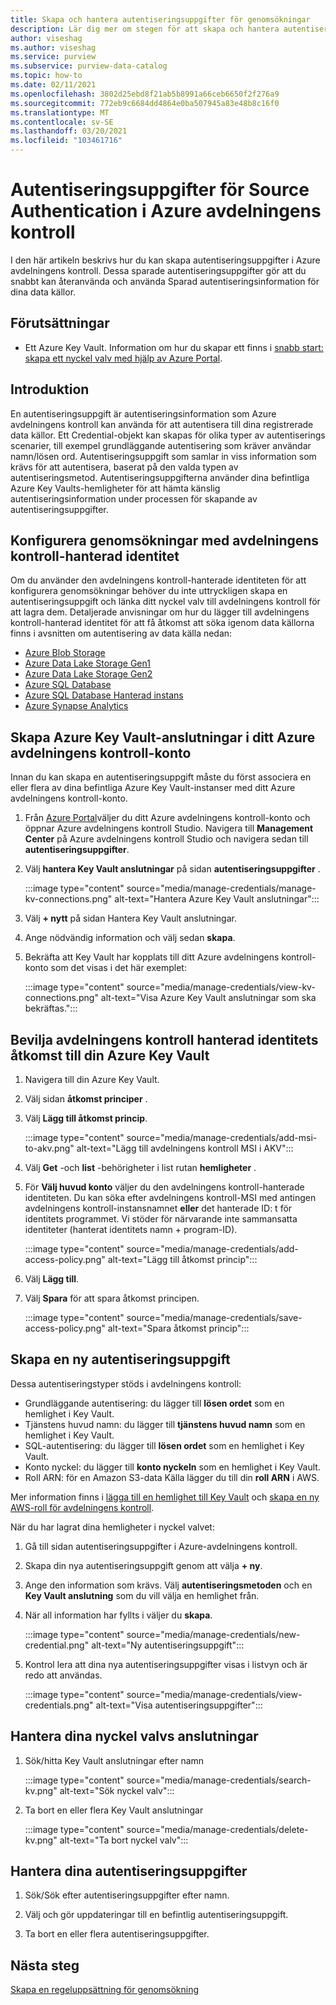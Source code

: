```yaml
---
title: Skapa och hantera autentiseringsuppgifter för genomsökningar
description: Lär dig mer om stegen för att skapa och hantera autentiseringsuppgifter i Azure avdelningens kontroll.
author: viseshag
ms.author: viseshag
ms.service: purview
ms.subservice: purview-data-catalog
ms.topic: how-to
ms.date: 02/11/2021
ms.openlocfilehash: 3802d25ebd8f21ab5b8991a66ceb6650f2f276a9
ms.sourcegitcommit: 772eb9c6684dd4864e0ba507945a83e48b8c16f0
ms.translationtype: MT
ms.contentlocale: sv-SE
ms.lasthandoff: 03/20/2021
ms.locfileid: "103461716"
---
```

# <a name="credentials-for-source-authentication-in-azure-purview"></a>Autentiseringsuppgifter för Source Authentication i Azure avdelningens kontroll

I den här artikeln beskrivs hur du kan skapa autentiseringsuppgifter i Azure avdelningens kontroll. Dessa sparade autentiseringsuppgifter gör att du snabbt kan återanvända och använda Sparad autentiseringsinformation för dina data källor.

## <a name="prerequisites"></a>Förutsättningar

- Ett Azure Key Vault. Information om hur du skapar ett finns i [snabb start: skapa ett nyckel valv med hjälp av Azure Portal](../key-vault/general/quick-create-portal.md).

## <a name="introduction"></a>Introduktion

En autentiseringsuppgift är autentiseringsinformation som Azure avdelningens kontroll kan använda för att autentisera till dina registrerade data källor. Ett Credential-objekt kan skapas för olika typer av autentiserings scenarier, till exempel grundläggande autentisering som kräver användar namn/lösen ord. Autentiseringsuppgift som samlar in viss information som krävs för att autentisera, baserat på den valda typen av autentiseringsmetod. Autentiseringsuppgifterna använder dina befintliga Azure Key Vaults-hemligheter för att hämta känslig autentiseringsinformation under processen för skapande av autentiseringsuppgifter.

## <a name="use-purview-managed-identity-to-set-up-scans"></a>Konfigurera genomsökningar med avdelningens kontroll-hanterad identitet

Om du använder den avdelningens kontroll-hanterade identiteten för att konfigurera genomsökningar behöver du inte uttryckligen skapa en autentiseringsuppgift och länka ditt nyckel valv till avdelningens kontroll för att lagra dem. Detaljerade anvisningar om hur du lägger till avdelningens kontroll-hanterad identitet för att få åtkomst att söka igenom data källorna finns i avsnitten om autentisering av data källa nedan:

- [Azure Blob Storage](register-scan-azure-blob-storage-source.md#setting-up-authentication-for-a-scan)
- [Azure Data Lake Storage Gen1](register-scan-adls-gen1.md#setting-up-authentication-for-a-scan)
- [Azure Data Lake Storage Gen2](register-scan-adls-gen2.md#setting-up-authentication-for-a-scan)
- [Azure SQL Database](register-scan-azure-sql-database.md)
- [Azure SQL Database Hanterad instans](register-scan-azure-sql-database-managed-instance.md#setting-up-authentication-for-a-scan)
- [Azure Synapse Analytics](register-scan-azure-synapse-analytics.md#setting-up-authentication-for-a-scan)

## <a name="create-azure-key-vaults-connections-in-your-azure-purview-account"></a>Skapa Azure Key Vault-anslutningar i ditt Azure avdelningens kontroll-konto

Innan du kan skapa en autentiseringsuppgift måste du först associera en eller flera av dina befintliga Azure Key Vault-instanser med ditt Azure avdelningens kontroll-konto.

1. Från [Azure Portal](https://portal.azure.com)väljer du ditt Azure avdelningens kontroll-konto och öppnar Azure avdelningens kontroll Studio. Navigera till **Management Center** på Azure avdelningens kontroll Studio och navigera sedan till **autentiseringsuppgifter**.

2. Välj **hantera Key Vault anslutningar** på sidan **autentiseringsuppgifter** .

   :::image type="content" source="media/manage-credentials/manage-kv-connections.png" alt-text="Hantera Azure Key Vault anslutningar":::

3. Välj **+ nytt** på sidan Hantera Key Vault anslutningar.

4. Ange nödvändig information och välj sedan **skapa**.

5. Bekräfta att Key Vault har kopplats till ditt Azure avdelningens kontroll-konto som det visas i det här exemplet:

   :::image type="content" source="media/manage-credentials/view-kv-connections.png" alt-text="Visa Azure Key Vault anslutningar som ska bekräftas.":::

## <a name="grant-the-purview-managed-identity-access-to-your-azure-key-vault"></a>Bevilja avdelningens kontroll hanterad identitets åtkomst till din Azure Key Vault

1. Navigera till din Azure Key Vault.

2. Välj sidan **åtkomst principer** .

3. Välj **Lägg till åtkomst princip**.

   :::image type="content" source="media/manage-credentials/add-msi-to-akv.png" alt-text="Lägg till avdelningens kontroll MSI i AKV":::

4. Välj **Get** -och **list** -behörigheter i list rutan **hemligheter** .

5. För **Välj huvud konto** väljer du den avdelningens kontroll-hanterade identiteten. Du kan söka efter avdelningens kontroll-MSI med antingen avdelningens kontroll-instansnamnet **eller** det hanterade ID: t för identitets programmet. Vi stöder för närvarande inte sammansatta identiteter (hanterat identitets namn + program-ID).

   :::image type="content" source="media/manage-credentials/add-access-policy.png" alt-text="Lägg till åtkomst princip":::

6. Välj **Lägg till**.

7. Välj **Spara** för att spara åtkomst principen.

   :::image type="content" source="media/manage-credentials/save-access-policy.png" alt-text="Spara åtkomst princip":::

## <a name="create-a-new-credential"></a>Skapa en ny autentiseringsuppgift

Dessa autentiseringstyper stöds i avdelningens kontroll:

- Grundläggande autentisering: du lägger till **lösen ordet** som en hemlighet i Key Vault.
- Tjänstens huvud namn: du lägger till **tjänstens huvud namn** som en hemlighet i Key Vault.
- SQL-autentisering: du lägger till **lösen ordet** som en hemlighet i Key Vault.
- Konto nyckel: du lägger till **konto nyckeln** som en hemlighet i Key Vault.
- Roll ARN: för en Amazon S3-data Källa lägger du till din **roll ARN** i AWS. 

Mer information finns i [lägga till en hemlighet till Key Vault](../key-vault/secrets/quick-create-portal.md#add-a-secret-to-key-vault) och [skapa en ny AWS-roll för avdelningens kontroll](register-scan-amazon-s3.md#create-a-new-aws-role-for-purview).

När du har lagrat dina hemligheter i nyckel valvet:

1. Gå till sidan autentiseringsuppgifter i Azure-avdelningens kontroll.

2. Skapa din nya autentiseringsuppgift genom att välja **+ ny**.

3. Ange den information som krävs. Välj **autentiseringsmetoden** och en **Key Vault anslutning** som du vill välja en hemlighet från.

4. När all information har fyllts i väljer du **skapa**.

   :::image type="content" source="media/manage-credentials/new-credential.png" alt-text="Ny autentiseringsuppgift":::

5. Kontrol lera att dina nya autentiseringsuppgifter visas i listvyn och är redo att användas.

   :::image type="content" source="media/manage-credentials/view-credentials.png" alt-text="Visa autentiseringsuppgifter":::

## <a name="manage-your-key-vault-connections"></a>Hantera dina nyckel valvs anslutningar

1. Sök/hitta Key Vault anslutningar efter namn

   :::image type="content" source="media/manage-credentials/search-kv.png" alt-text="Sök nyckel valv":::

2. Ta bort en eller flera Key Vault anslutningar

   :::image type="content" source="media/manage-credentials/delete-kv.png" alt-text="Ta bort nyckel valv":::

## <a name="manage-your-credentials"></a>Hantera dina autentiseringsuppgifter

1. Sök/Sök efter autentiseringsuppgifter efter namn.
  
2. Välj och gör uppdateringar till en befintlig autentiseringsuppgift.

3. Ta bort en eller flera autentiseringsuppgifter.

## <a name="next-steps"></a>Nästa steg

[Skapa en regeluppsättning för genomsökning](create-a-scan-rule-set.md)
